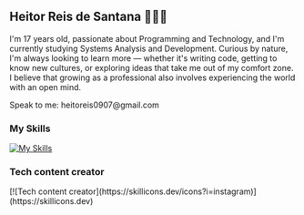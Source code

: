 ## Heitor Reis de Santana 👨🏻‍💻

<p>I'm 17 years old, passionate about Programming and Technology, and I'm currently studying Systems Analysis and Development. Curious by nature, I'm always looking to learn more — whether it's writing code, getting to know new cultures, or exploring ideas that take me out of my comfort zone. I believe that growing as a professional also involves experiencing the world with an open mind.</p>

<p>Speak to me: heitoreis0907@gmail.com</p>


<h3>My Skills</h3>

[![My Skills](https://skillicons.dev/icons?i=java,python)](https://skillicons.dev)

<h3>Tech content creator</h3>
[![Tech content creator](https://skillicons.dev/icons?i=instagram)](https://skillicons.dev)

<!--
**heitorsantana-hub/heitorsantana-hub** is a ✨ _special_ ✨ repository because its `README.md` (this file) appears on your GitHub profile.

Here are some ideas to get you started:

- 🔭 I’m currently working on ...
- 🌱 I’m currently learning ...
- 👯 I’m looking to collaborate on ...
- 🤔 I’m looking for help with ...
- 💬 Ask me about ...
- 📫 How to reach me: ...
- 😄 Pronouns: ...
- ⚡ Fun fact: ...
-->
